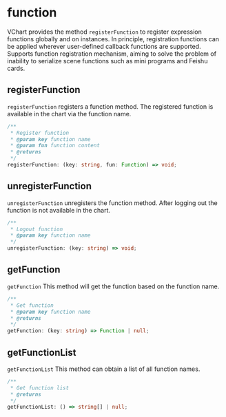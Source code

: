 # function

VChart provides the method `registerFunction` to register expression functions globally and on instances.
In principle, registration functions can be applied wherever user-defined callback functions are supported.
Supports function registration mechanism, aiming to solve the problem of inability to serialize scene functions such as mini programs and Feishu cards.

## registerFunction

`registerFunction` registers a function method. The registered function is available in the chart via the function name.

```ts
/**
 * Register function
 * @param key function name
 * @param fun function content
 * @returns
 */
registerFunction: (key: string, fun: Function) => void;
```

## unregisterFunction

`unregisterFunction` unregisters the function method. After logging out the function is not available in the chart.

```ts
/**
 * Logout function
 * @param key function name
 */
unregisterFunction: (key: string) => void;
```

## getFunction

`getFunction` This method will get the function based on the function name.

```ts
/**
 * Get function
 * @param key function name
 * @returns
 */
getFunction: (key: string) => Function | null;
```

## getFunctionList

`getFunctionList` This method can obtain a list of all function names.

```ts
/**
 * Get function list
 * @returns
 */
getFunctionList: () => string[] | null;
```